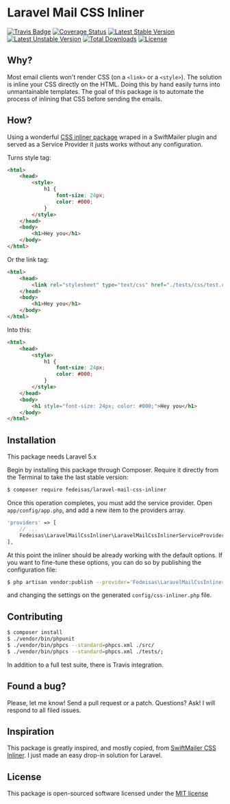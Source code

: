 Laravel Mail CSS Inliner
========================

[![Travis Badge](https://secure.travis-ci.org/fedeisas/laravel-mail-css-inliner.png)](http://travis-ci.org/fedeisas/laravel-mail-css-inliner)
[![Coverage Status](https://coveralls.io/repos/fedeisas/laravel-mail-css-inliner/badge.png)](https://coveralls.io/r/fedeisas/laravel-mail-css-inliner)
[![Latest Stable Version](https://poser.pugx.org/fedeisas/laravel-mail-css-inliner/v/stable.png)](https://packagist.org/packages/fedeisas/laravel-mail-css-inliner)
[![Latest Unstable Version](https://poser.pugx.org/fedeisas/laravel-mail-css-inliner/v/unstable.png)](https://packagist.org/packages/fedeisas/laravel-mail-css-inliner)
[![Total Downloads](https://poser.pugx.org/fedeisas/laravel-mail-css-inliner/downloads.png)](https://packagist.org/packages/fedeisas/laravel-mail-css-inliner)
[![License](https://poser.pugx.org/fedeisas/laravel-mail-css-inliner/license.png)](https://packagist.org/packages/fedeisas/laravel-mail-css-inliner)

## Why?
Most email clients won't render CSS (on a `<link>` or a `<style>`). The solution is inline your CSS directly on the HTML. Doing this by hand easily turns into unmantainable templates.
The goal of this package is to automate the process of inlining that CSS before sending the emails.

## How?
Using a wonderful [CSS inliner package](https://github.com/tijsverkoyen/CssToInlineStyles) wraped in a SwiftMailer plugin and served as a Service Provider it justs works without any configuration.

Turns style tag:
```html
<html>
    <head>
        <style>
            h1 {
                font-size: 24px;
                color: #000;
            }
        </style>
    </head>
    <body>
        <h1>Hey you</h1>
    </body>
</html>
```
Or the link tag:
```html
<html>
    <head>
        <link rel="stylesheet" type="text/css" href="./tests/css/test.css">
    </head>
    <body>
        <h1>Hey you</h1>
    </body>
</html>
```

Into this:
```html
<html>
    <head>
        <style>
            h1 {
                font-size: 24px;
                color: #000;
            }
        </style>
    </head>
    <body>
        <h1 style="font-size: 24px; color: #000;">Hey you</h1>
    </body>
</html>
```

## Installation
This package needs Laravel 5.x

Begin by installing this package through Composer. Require it directly from the Terminal to take the last stable version:
```bash
$ composer require fedeisas/laravel-mail-css-inliner
```
Once this operation completes, you must add the service provider. Open `app/config/app.php`, and add a new item to the providers array.
```php
'providers' => [
    // ...
    Fedeisas\LaravelMailCssInliner\LaravelMailCssInlinerServiceProvider::class,
],
```

At this point the inliner should be already working with the default options. If you want to fine-tune these options, you can do so by publishing the configuration file:
```bash
$ php artisan vendor:publish --provider='Fedeisas\LaravelMailCssInliner\LaravelMailCssInlinerServiceProvider'
```
and changing the settings on the generated `config/css-inliner.php` file.

## Contributing
```bash
$ composer install
$ ./vendor/bin/phpunit
$ ./vendor/bin/phpcs --standard=phpcs.xml ./src/
$ ./vendor/bin/phpcs --standard=phpcs.xml ./tests/;
```
In addition to a full test suite, there is Travis integration.

## Found a bug?
Please, let me know! Send a pull request or a patch. Questions? Ask! I will respond to all filed issues.

## Inspiration
This package is greatly inspired, and mostly copied, from [SwiftMailer CSS Inliner](https://github.com/OpenBuildings/swiftmailer-css-inliner). I just made an easy drop-in solution for Laravel.

## License
This package is open-sourced software licensed under the [MIT license](http://opensource.org/licenses/MIT)
